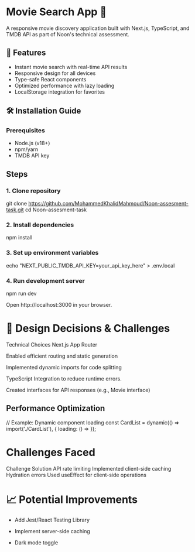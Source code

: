 # Movie Search App 🎥

A responsive movie discovery application built with Next.js, TypeScript, and TMDB API as part of Noon's technical assessment.


## 🌟 Features
- Instant movie search with real-time API results
- Responsive design for all devices
- Type-safe React components
- Optimized performance with lazy loading
- LocalStorage integration for favorites 

## 🛠 Installation Guide

### Prerequisites
- Node.js (v18+)
- npm/yarn
- TMDB API key

## Steps

### 1. Clone repository
git clone https://github.com/MohammedKhalidMahmoud/Noon-assesment-task.git
cd Noon-assesment-task

### 2. Install dependencies
npm install

### 3. Set up environment variables
echo "NEXT_PUBLIC_TMDB_API_KEY=your_api_key_here" > .env.local

### 4. Run development server
npm run dev



Open http://localhost:3000 in your browser.

# 🧠 Design Decisions & Challenges
Technical Choices
Next.js App Router

Enabled efficient routing and static generation

Implemented dynamic imports for code splitting

TypeScript Integration to reduce runtime errors.

Created interfaces for API responses (e.g., Movie interface)


## Performance Optimization

// Example: Dynamic component loading
const CardList = dynamic(() => import('./CardList'), { 
  loading: () => <SkeletonLoader /> 
});

# Challenges Faced
Challenge	Solution
API rate limiting	Implemented client-side caching
Hydration errors	Used useEffect for client-side operations


# 📈 Potential Improvements
- Add Jest/React Testing Library

- Implement server-side caching

- Dark mode toggle

